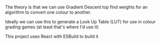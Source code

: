 The theory is that we can use Gradient Descent top find weights for an algorithm to convert one colour to another.

Ideally we can use this to generate a Look Up Table (LUT) for use in colour grading games (at least that's where I'd use it)

This project uses React with ESBuild to build it